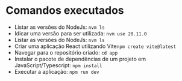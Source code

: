 # Comandos executados

- Listar as versões do NodeJs: `nvm ls`
- Idicar uma versão para ser utilizada: `nvm use 20.11.0`
- Listar as versões do NodeJs: `nvm ls`
- Criar uma aplicação React utilizando Vite`npm create vite@latest`
- Navegar para o repositório criado: `cd app`
- Instalar o pacote de dependências de um projeto em JavaScript/Typescript: `npm install`
- Executar a aplicação: `npm run dev`